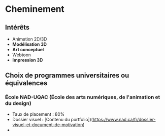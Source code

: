 # Cheminement

## Intérêts

- Animation 2D/3D
- **Modélisation 3D**
- **Art conceptuel**
- Webtoon
- **Impression 3D**

## Choix de programmes universitaires ou équivalences

### École NAD-UQAC (École des arts numériques, de l'animation et du design)

- Taux de placement : 80%
- Dossier visuel : [Contenu du portfolio])(https://www.nad.ca/fr/dossier-visuel-et-document-de-motivation)
- 
